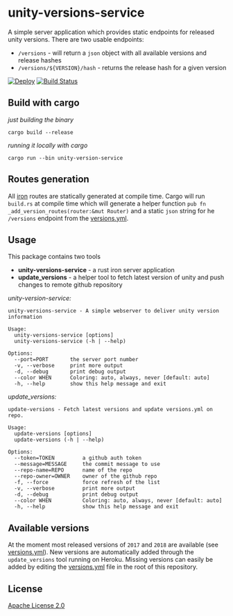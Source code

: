 unity-versions-service
=====================

A simple server application which provides static endpoints for released unity versions.
There are two usable endpoints:

* `/versions` - will return a `json` object with all available versions and release hashes
* `/versions/${VERSION}/hash` - returns the release hash for a given version

[![Deploy](https://www.herokucdn.com/deploy/button.svg)](https://heroku.com/deploy)
[![Build Status](https://travis-ci.org/Larusso/unity-versions-service.svg?branch=master)](https://travis-ci.org/Larusso/unity-versions-service)

Build with cargo
----------------

_just building the binary_

`cargo build --release`

_running it locally with cargo_

`cargo run --bin unity-version-service`

Routes generation
-----------------

All [iron] routes are statically generated at compile time. Cargo will run `build.rs` at compile time which will generate a helper function `pub fn _add_version_routes(router:&mut Router)` and a static `json` string for he `/versions` endpoint from the [versions.yml].

Usage
-----

This package contains two tools
* __unity-versions-service__ - a rust iron server application
* __update_versions__ - a helper tool to fetch latest version of unity and push changes to remote github repository

_unity-version-service:_
```
unity-versions-service - A simple webserver to deliver unity version information

Usage:
  unity-versions-service [options]
  unity-versions-service (-h | --help)

Options:
  --port=PORT       the server port number
  -v, --verbose     print more output
  -d, --debug       print debug output
  --color WHEN      Coloring: auto, always, never [default: auto]
  -h, --help        show this help message and exit
```

_update_versions:_
```
update-versions - Fetch latest versions and update versions.yml on repo.

Usage:
  update-versions [options]
  update-versions (-h | --help)

Options:
  --token=TOKEN         a github auth token
  --message=MESSAGE     the commit message to use
  --repo-name=REPO      name of the repo
  --repo-owner=OWNER    owner of the github repo
  -f, --force           force refresh of the list
  -v, --verbose         print more output
  -d, --debug           print debug output
  --color WHEN          Coloring: auto, always, never [default: auto]
  -h, --help            show this help message and exit
```

Available versions
-----------------

At the moment most released versions of `2017` and `2018` are available (see [versions.yml]). New versions are automatically added through the `update_versions` tool running on Heroku. Missing versions can easily be added by editing the [versions.yml] file in the root of this repository.

License
-------
[Apache License 2.0](LICENSE)

[versions.yml]: versions.yml
[iron]:         http://ironframework.io/
